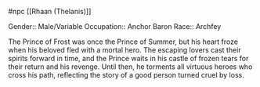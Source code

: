  #npc [[Rhaan (Thelanis)]]

Gender:: Male/Variable
Occupation:: Anchor Baron
Race:: Archfey

The Prince of Frost was once the Prince of Summer, but his heart froze when his beloved fled with a mortal hero. The escaping lovers cast their spirits forward in time, and the Prince waits in his castle of frozen tears for their return and his revenge. Until then, he torments all virtuous heroes who cross his path, reflecting the story of a good person turned cruel by loss.

